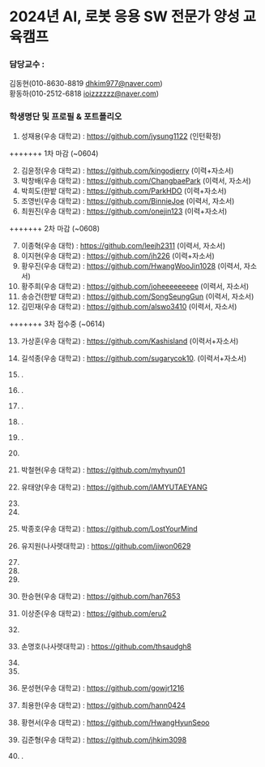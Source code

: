 
# 2024년 AI, 로봇 응용 SW 전문가 양성 교육캠프 ##
### 담당교수 : 
   김동현(010-8630-8819 dhkim977@naver.com)   
   황동하(010-2512-6818 ioizzzzzz@naver.com)
 
### 학생명단 및 프로필 & 포트폴리오 
01. 성재용(우송   대학교) :  https://github.com/jysung1122 (인턴확정)

+++++++ 1차 마감 (~0604)

02. 김윤정(우송   대학교) :  https://github.com/kingodjerry (이력+자소서)
03. 박창배(우송   대학교) :  https://github.com/ChangbaePark  (이력서, 자소서) 
04. 박희도(한밭   대학교) :  https://github.com/ParkHDO (이력+자소서)
05. 조영빈(우송  대학교) :  https://github.com/BinnieJoe (이력서, 자소서)
06. 최원진(우송  대학교) : https://github.com/onejin123 (이력+자소서)

+++++++ 2차 마감 (~0608)

07. 이종혁(우송  대학) : https://github.com/leejh2311   (이력서, 자소서)
08. 이지현(우송  대학교) : https://github.com/jh226   (이력+자소서)
09. 황우진(우송  대학교) : https://github.com/HwangWooJin1028   (이력서, 자소서)
10. 황주희(우송  대학교) : https://github.com/joheeeeeeeee   (이력서, 자소서)
11. 송승건(한밭   대학교) :  https://github.com/SongSeungGun   (이력서, 자소서)
12. 김민재(우송  대학교) : https://github.com/alswo3410   (이력서, 자소서)

+++++++ 3차 접수중 (~0614)

13. 가상훈(우송  대학교) : https://github.com/Kashisland  (이력서+자소서)
14. 길석종(우송  대학교) :  https://github.com/sugarycok10. (이력서+자소서)
15. .
16. .
17. .
18. .
19. .
20.  












23. 박철현(우송   대학교) :  https://github.com/myhyun01
34. 유태양(우송   대학교) :  https://github.com/IAMYUTAEYANG
45. 
56. 
57. 박종호(우송   대학교) :  https://github.com/LostYourMind
58. 유지원(나사렛대학교) : https://github.com/jiwon0629
59. 
20. 
21. 
22. 한승현(우송  대학교) : https://github.com/han7653
23. 이상준(우송  대학교) : https://github.com/eru2
24. 
25. 손명호(나사렛대학교) : https://github.com/thsaudgh8
26. 
27. 
29. 문성현(우송  대학교) : https://github.com/gowjr1216
30. 최용한(우송  대학교) : https://github.com/hann0424
31. 황현서(우송  대학교) : https://github.com/HwangHyunSeoo
32. 김준형(우송  대학교) : https://github.com/jhkim3098



38. .
